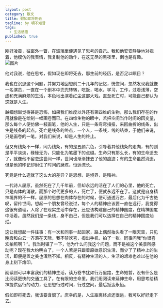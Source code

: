 ```yaml
---
layout: post
category: 散文
title: 假如即将死去
tagline: by 明不知昔
tags: 
  - 生活感悟
published: true
---
```


刚好凌晨，往窗外一瞥，在玻璃里便遇见了思考的自己。我和他安安静静地对视着，他模仿的我表情，我复制他的动作，在这无尽的黑夜里，倒也是有趣。
![图片](http://a3.qpic.cn/psb?/V118G3dh0IatwX/2uWcjCUJex6gbl25TPAYR7dtIDIpfSyETOn6.gO9E0o!/b/dCIBAAAAAAAA&ek=1&kp=1&pt=0&bo=VAY4BAAAAAAREEk!&t=5&tl=3&su=023370129&tm=1566108000&sce=0-12-12&rf=2-9) 

他对我说，他在思考，假如现在即将死去，那生前的经历，是否足以瞑目？

<!--more--> 

我也在沉思这个问题，并努力地回想前二十几年的记忆，恍惚间，忽然发现我就像一名演员，一直在一个剧本中兜兜转转，吃饭，喝水，学习，工作，过着浅薄，空虚和充满麻烦的生活，本色地出演着红尘这部大戏。直至死亡时，可能自己都认为这就是人生。 

越细想越觉得甚是恐怖，如果我们维度以外还有第四维的生物，那么我们存在的作用就像是在绘制一幅画卷而已。在四维生物的眼中，若把空间当作时间的因变量，那么每个人便仿佛一枝画笔，他的人生，只是一条弯弯扭扭，来回曲折的线条，出生是线条的起点，死亡是线条的终点，一个人，一条线，线的结束，于他们来说，只是画卷的一笔，对我们来说，却是人生的终止。 

但又有线条不一样，同为线条，有的是五颜六色，引导着其他线条的走向，有的则是平平淡淡，碌碌无为，只能化为笔墨下的点缀。生命只有那么长，有的生命逝去了，就像他不留恋这世间一样，世间也渐渐抹去了他的痕迹；有的生命虽然消逝，但是他的印记却耐住了时间的磨炼，恒远流长。 

究竟是什么造就了这么大的差异？是思想，是境界，是精神。 

一代诗人屈原，虽然死在了几千年前，但却永远的活在了人们的心里，他的死亡，只是肉体的消散。而那个时代更多的人，死亡了，便就永远不在了。这就是自身精神境界的不一样，屈原的思想在肉体存在的时候，便可通透万古，最后化为千古绝叹，留传世间。想起一个朋友曾经说过，每个人的精神应该要一直在远行，我觉得这很有道理，人除了在现实生活中存在，还应该构建自己的精神国度，在精神国度中活着。虽然我们是一条线，身不由己，但是我们可以选择在自己的精神国度灿烂。 

这让我想起一件往事：有一次和同事一起回家，路上偶然抬头看了一眼天空，只见晚霞和白云一齐落在天际，我不禁欢喜，掏出手机，拍了一张。同事问我“你很喜欢拍照啊？”。我当时镇了一下，他为什么问我这个问题，而不是被这个美景所感动呢？现在我大约明白了，一个人若是只跟着原始意识生活，而少了了精神上的生活，即便是置之美也浑然不知。相反，有精神生活的人，生活的艰难也难以在他的身上刻下烙印。 

阅读则可以丰富我们的精神生活，读万卷书犹如行万里路，生命短暂，没有什么是比阅读更快的交通工具了，在有限的生命里，我们用阅读来延伸生命，用思考给精神提供远行的动力，让思想行过时间，行过空间，最后抵达永恒。

假如即将死去，我该要含恨了。庆幸的是，人生距离终点还很远，我可以好好走下去。